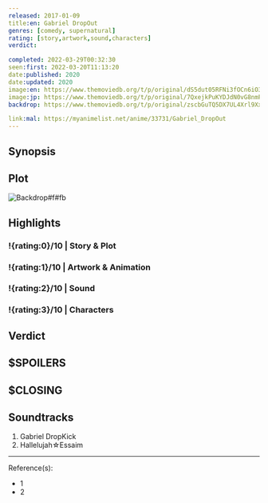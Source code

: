 ```yaml
---
released: 2017-01-09
title:en: Gabriel DropOut
genres: [comedy, supernatural]
rating: [story,artwork,sound,characters]
verdict:

completed: 2022-03-29T00:32:30
seen:first: 2022-03-20T11:13:20
date:published: 2020
date:updated: 2020
image:en: https://www.themoviedb.org/t/p/original/dS5dut05RFNi3fOCn6iO31Eag9x.jpg
image:jp: https://www.themoviedb.org/t/p/original/7QxejkPuKYDJdN0vG8nmPeugDMV.jpg
backdrop: https://www.themoviedb.org/t/p/original/zscbGuTQ5DX7UL4Xrl9XxIVtXDN.jpg

link:mal: https://myanimelist.net/anime/33731/Gabriel_DropOut
---
```



## Synopsis

## Plot

![Backdrop#f#fb](https://www.themoviedb.org/t/p/original/qyABrcOHxEK0k7CxNTrjPErB3Q0.jpg "Source: TMDB")

## Highlights

### !{rating:0}/10 | Story & Plot

### !{rating:1}/10 | Artwork & Animation

### !{rating:2}/10 | Sound

### !{rating:3}/10 | Characters

## Verdict

## $SPOILERS

## $CLOSING

## Soundtracks

1. Gabriel DropKick
2. Hallelujah☆Essaim

***
Reference(s):

- 1
- 2

